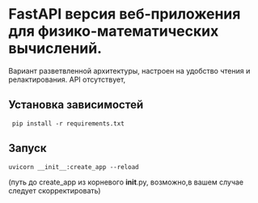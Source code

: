 # FastAPI версия веб-приложения для физико-математических вычислений.

Вариант разветвленной архитектуры, настроен на удобство чтения и релактирования. API отсутствует, 


## Установка зависимостей
```
 pip install -r requirements.txt
 ```


## Запуск
 ```
 uvicorn __init__:create_app --reload 
```

(путь до create_app из корневого __init__.py,  возможно,в вашем случае следует скорректировать)
 
